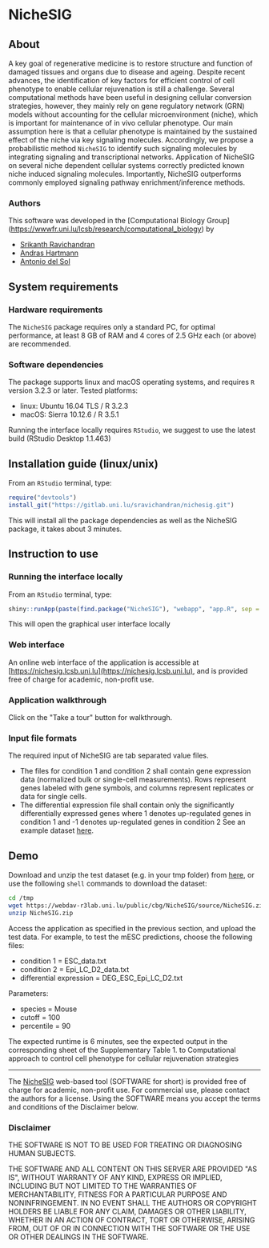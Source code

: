 # NicheSIG

## About

A key goal of regenerative medicine is to restore structure and function of damaged tissues and organs due to disease and ageing. Despite recent advances, the identification of key factors for efficient control of cell phenotype to enable cellular rejuvenation is still a challenge. 
Several computational methods have been useful in designing cellular conversion strategies, however, they mainly rely on gene regulatory network (GRN) models without accounting for the cellular microenvironment (niche), which is important for maintenance of in vivo cellular phenotype.
Our main assumption here is that a cellular phenotype is maintained by the sustained effect of the niche via key signaling molecules. Accordingly, we propose a probabilistic method `NicheSIG` to identify such signaling molecules by integrating signaling and transcriptional networks.
Application of NicheSIG on several niche dependent cellular systems correctly predicted known niche induced signaling molecules. Importantly, NicheSIG outperforms commonly employed signaling pathway enrichment/inference methods.

### Authors

This software was developed in the [Computational Biology Group] (https://wwwfr.uni.lu/lcsb/research/computational_biology) by
- [Srikanth Ravichandran](https://wwwen.uni.lu/lcsb/people/srikanth_ravichandran)
- [Andras Hartmann](https://wwwfr.uni.lu/lcsb/people/andras_hartmann)
- [Antonio del Sol](https://wwwfr.uni.lu/lcsb/people/antonio_del_sol_mesa)

## System requirements 
### Hardware requirements
The `NicheSIG` package requires only a standard PC, for optimal performance, at least 8 GB of RAM and 4 cores of 2.5 GHz each (or above) are recommended.

### Software dependencies
The package supports linux and macOS operating systems, and requires `R` version 3.2.3 or later. Tested platforms:
- linux: Ubuntu 16.04 TLS / R 3.2.3
- macOS: Sierra 10.12.6 / R 3.5.1

Running the interface locally requires `RStudio`, we suggest to use the latest build (RStudio Desktop 1.1.463)

## Installation guide (linux/unix)
From an `RStudio` terminal, type: 

```R
require("devtools")
install_git("https://gitlab.uni.lu/sravichandran/nichesig.git")
```

This will install all the package dependencies as well as the NicheSIG package, it takes about 3 minutes.



## Instruction to use

### Running the interface locally

From an `RStudio` terminal, type: 

```R
shiny::runApp(paste(find.package("NicheSIG"), "webapp", "app.R", sep = .Platform$file.sep))
```

This will open the graphical user interface locally

### Web interface
An online web interface of the application is accessible at
[https://nichesig.lcsb.uni.lu](https://nichesig.lcsb.uni.lu), and is provided free of charge for academic, non-profit use.


### Application walkthrough

Click on the "Take a tour" button for walkthrough.

### Input file formats

The required input of NicheSIG are tab separated value files. 
- The files for condition 1 and condition 2 shall contain gene expression data (normalized bulk or single-cell measurements).
Rows represent genes labeled with gene symbols, and columns represent replicates or data for single cells.
- The differential expression file shall contain only the significantly differentially expressed genes where 1 denotes up-regulated genes in condition 1 and -1 denotes up-regulated genes in condition 2
See an example dataset
<a href="https://webdav-r3lab.uni.lu/public/cbg/NicheSIG/data/NicheSIG_datasets.zip" target="_blank">here</a>.

## Demo

Download and unzip the test dataset (e.g. in your tmp folder) from <a href="https://webdav-r3lab.uni.lu/public/cbg/NicheSIG/data/NicheSIG_datasets.zip" target="_blank">here</a>, or use the following `shell` commands to download the dataset:

```bash
cd /tmp
wget https://webdav-r3lab.uni.lu/public/cbg/NicheSIG/source/NicheSIG.zip
unzip NicheSIG.zip
```
Access the application as specified in the previous section, and upload the test data.
For example, to test the mESC predictions, choose the following files:
- condition 1 = ESC_data.txt
- condition 2 = Epi_LC_D2_data.txt
- differential expression = DEG_ESC_Epi_LC_D2.txt

Parameters:
- species = Mouse
- cutoff = 100
- percentile = 90

The expected runtime is 6 minutes, see the expected output in the corresponding sheet of the Supplementary Table 1. to Computational approach to control cell phenotype for cellular rejuvenation strategies

---
The [NicheSIG](https://nichesig.lcsb.uni.lu/webapp/) web-based tool (SOFTWARE for short) is provided free of charge for academic, non-profit use.
For commercial use, please contact the authors for a license.
Using the SOFTWARE means you accept the terms and conditions of the Disclaimer below.

### Disclaimer

THE SOFTWARE IS NOT TO BE USED FOR TREATING OR DIAGNOSING HUMAN SUBJECTS.

THE SOFTWARE AND ALL CONTENT ON THIS SERVER ARE PROVIDED "AS IS", WITHOUT WARRANTY OF ANY KIND, EXPRESS OR IMPLIED, INCLUDING BUT NOT LIMITED TO THE WARRANTIES OF MERCHANTABILITY, FITNESS FOR A PARTICULAR PURPOSE AND NONINFRINGEMENT. IN NO EVENT SHALL THE AUTHORS OR COPYRIGHT HOLDERS BE LIABLE FOR ANY CLAIM, DAMAGES OR OTHER LIABILITY, WHETHER IN AN ACTION OF CONTRACT, TORT OR OTHERWISE, ARISING FROM, OUT OF OR IN CONNECTION WITH THE SOFTWARE OR THE USE OR OTHER DEALINGS IN THE SOFTWARE.
